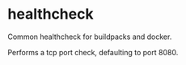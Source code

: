 # healthcheck

Common healthcheck for buildpacks and docker.

Performs a tcp port check, defaulting to port 8080.
